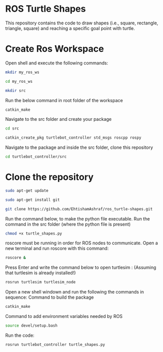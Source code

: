 # ROS Turtle Shapes

This repository contains the code to draw shapes (i.e., square, rectangle, triangle, square) and reaching a specific goal point with turtle.


# Create Ros Workspace
Open shell and execute the following commands:
```bash
mkdir my_ros_ws
```
```bash
cd my_ros_ws
```
```bash
mkdir src
```
Run the below command in root folder of the workspace
```bash
catkin_make 
```
Navigate to the src folder and create your package
```bash
cd src 
```
```bash
catkin_create_pkg turtlebot_controller std_msgs roscpp rospy
```
Navigate to the package and inside the src folder, clone this repository
```bash
cd turtlebot_controller/src
```
# Clone the repository
```bash
sudo apt-get update
```
```bash
sudo apt-get install git
```
```bash
git clone https://github.com/EhtishamAshraf/ros_turtle-shapes.git
```
Run the command below, to make the python file executable. Run the command in the src folder (where the python file is present)
```bash
chmod +x turtle_shapes.py
```
roscore must be running in order for ROS nodes to communicate. Open a new terminal and run roscore with this command:
```bash
roscore &
```
Press Enter and write the command below to open turtlesim : (Assuming that turtlesim is already installed!) 
```bash
rosrun turtlesim turtlesim_node 
```
Open a new shell windown and run the following the commands in sequence:
Command to build the package
```bash
catkin_make
```
Command to add environment variables needed by ROS
```bash
source devel/setup.bash
```
Run the code:
```bash
rosrun turtlebot_controller turtle_shapes.py
```
